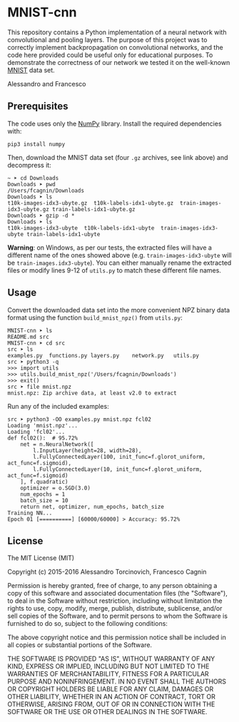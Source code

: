 # MNIST-cnn
This repository contains a Python implementation of a neural network with convolutional and pooling layers. The purpose of this project was to correctly implement backpropagation on convolutional networks, and the code here provided could be useful only for educational purposes. To demonstrate the correctness of our network we tested it on the well-known [MNIST](http://yann.lecun.com/exdb/mnist/) data set.

Alessandro and Francesco


## Prerequisites
The code uses only the [NumPy](http://www.numpy.org/) library. Install the required dependencies with:
```
pip3 install numpy
```

Then, download the MNIST data set (four `.gz` archives, see link above) and decompress it:
```
~ ➤ cd Downloads
Downloads ➤ pwd
/Users/fcagnin/Downloads
Downloads ➤ ls
t10k-images-idx3-ubyte.gz  t10k-labels-idx1-ubyte.gz  train-images-idx3-ubyte.gz train-labels-idx1-ubyte.gz
Downloads ➤ gzip -d *
Downloads ➤ ls
t10k-images-idx3-ubyte  t10k-labels-idx1-ubyte  train-images-idx3-ubyte train-labels-idx1-ubyte
```
**Warning**: on Windows, as per our tests, the extracted files will have a different name of the ones showed above (e.g. `train-images-idx3-ubyte` will be `train-images.idx3-ubyte`). You can either manually rename the extracted files or modify lines 9-12 of `utils.py` to match these different file names.


## Usage
Convert the downloaded data set into the more convenient NPZ binary data format using the function `build_mnist_npz()` from `utils.py`:
```
MNIST-cnn ➤ ls
README.md src
MNIST-cnn ➤ cd src
src ➤ ls
examples.py  functions.py layers.py    network.py   utils.py
src ➤ python3 -q
>>> import utils
>>> utils.build_mnist_npz('/Users/fcagnin/Downloads')
>>> exit()
src ➤ file mnist.npz
mnist.npz: Zip archive data, at least v2.0 to extract
```

Run any of the included examples:
```
src ➤ python3 -OO examples.py mnist.npz fcl02
Loading 'mnist.npz'...
Loading 'fcl02'...
def fcl02():  # 95.72%
    net = n.NeuralNetwork([
        l.InputLayer(height=28, width=28),
        l.FullyConnectedLayer(100, init_func=f.glorot_uniform, act_func=f.sigmoid),
        l.FullyConnectedLayer(10, init_func=f.glorot_uniform, act_func=f.sigmoid)
    ], f.quadratic)
    optimizer = o.SGD(3.0)
    num_epochs = 1
    batch_size = 10
    return net, optimizer, num_epochs, batch_size
Training NN...
Epoch 01 [==========] [60000/60000] > Accuracy: 95.72%
```


## License
The MIT License (MIT)

Copyright (c) 2015-2016 Alessandro Torcinovich, Francesco Cagnin

Permission is hereby granted, free of charge, to any person obtaining a copy
of this software and associated documentation files (the "Software"), to deal
in the Software without restriction, including without limitation the rights
to use, copy, modify, merge, publish, distribute, sublicense, and/or sell
copies of the Software, and to permit persons to whom the Software is
furnished to do so, subject to the following conditions:

The above copyright notice and this permission notice shall be included in all
copies or substantial portions of the Software.

THE SOFTWARE IS PROVIDED "AS IS", WITHOUT WARRANTY OF ANY KIND, EXPRESS OR
IMPLIED, INCLUDING BUT NOT LIMITED TO THE WARRANTIES OF MERCHANTABILITY,
FITNESS FOR A PARTICULAR PURPOSE AND NONINFRINGEMENT. IN NO EVENT SHALL THE
AUTHORS OR COPYRIGHT HOLDERS BE LIABLE FOR ANY CLAIM, DAMAGES OR OTHER
LIABILITY, WHETHER IN AN ACTION OF CONTRACT, TORT OR OTHERWISE, ARISING FROM,
OUT OF OR IN CONNECTION WITH THE SOFTWARE OR THE USE OR OTHER DEALINGS IN THE
SOFTWARE.
